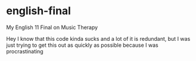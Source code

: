 # english-final
My English 11 Final on Music Therapy

Hey I know that this code kinda sucks and a lot of it is redundant, but I was just trying to get this out as quickly as possible because I was procrastinating
